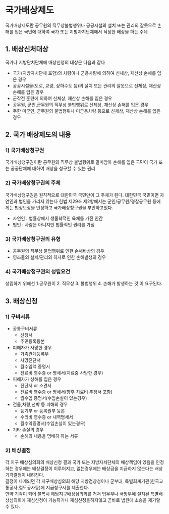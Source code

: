 # 국가배상제도
국가배상제도란 공무원의 직무상불법행위나 공공시설의 설치 또는 관리의 잘못으로 손해를 입은 국민에 대하여 국가 또는 지방자치단체에서 적정한 배상을 하는 주데

## 1. 배상신처대상
국가나 지방단치단체에 배상신청의 대상은 다음과 같다
- 국가(지방자치단체 포함)의 차량이나 군용차량에 의하여 신체상, 재산상 손해를 입은 경우
- 공공시설물(도로, 교량, 상하수도 등)의 설치 또는 관리의 잘못으로 신체상, 재산상 손해를 입은 경우
- 군작전 훈련에 의하여 신체상, 재산상 손해를 입은 경우
- 공무원, 군인,군무원의 직무상 불법행위로 신체상, 재산상 손해를 입은 경우
- 주한 미군인, 군무원의 불법행위나 미군용차량 등으로 신체상, 재산상 손해를 입은 경우

## 2. 국가 배상제도의 내용
### 1) 국가배상청구권
국가배상청구권이란 공무원의 직무상 불법행위로 말미암아 손해를 입은 국민이 국가 또는 공공단체에 대하여 배상을 청구할 수 있는 권리
  
### 2) 국가배상청구권의 주체
국가배상청구권은 원칙적으로 대한민국 국민만이 그 주체가 된다. 대한민국 국민이면 자연인과 법인을 가리지 않는다 헌법 제29조 제2항에서는 군인/공무원/경찰공무원 등에게는 법정보상을 인정하고 국가배상청구권을 부인하고있다.
- 자연인 : 법률상에서 생물학적인 육체를 가진 인간
- 법인 : 사람은 아니지만 법률적인 권리를 가짐
  
### 3) 국가배상청구권의 유형
- 공무원의 직무상 불법행위로 인한 손해바상의 경우
- 영조물의 설치/관리의 하자로 인한 손해발생의 경우

### 4) 국가배상청구권의 성립요건
성립하기 위해선 1.공무원이 2. 직무상 3. 불법행위 4. 손해가 발생하는 것 이 요구된다.
  
## 3. 배상신청
### 1) 구비서류 
- 공통구비서류
	- 신청서
	- 주민등록등본
- 피해자가 사망한 경우
     - 가족관계등록부
	 - 사망진단서
	 - 월수입액 증명서
	 - 진료비 영수증 or 명세서(치료중 사망한 경우)
- 피해자가 상해를 입은 경우
	- 진단서 or 소견서
	- 진료비 영수증 or 명세서(향후 치료비 추정서 포함)
	- 월수입 증명서(수입손실이 있는경우)
- 건물,차량,선박 등 피해의 경우
	- 등기부 or 등록원부 등본
	- 수리비 영수증 or 내역명세서
	- 월수익증명서(수입손실이 있는경우)
- 기타 손실의 경우
	- 손해의 내용을 명배히 하는 서류 

### 2) 배상결정
각 지구 배상심의회의 배상신청 결과 국가 또는 지방자치단체의 배상책임이 있음을 인정하는 경우에는 배상결정이 이루어지고, 없는경우에는 배상금을 지급하지 않는다는 배상 기각결정이 내려진다.<br>
결정이 나게되면 각 지구배상심의회 해당 지방검창청이나 군부대, 특별회계기관(한국교통공사,철도공사등)에 지급청구서를 제출한다.<br>
만약 기각이 되어 불복시 해당지구배상심의회를 거쳐 법무부나 국방부에 설치된 특별배상심의회에 재심신청이 가능하거나 재심신청을하지않고 곧바로 법원에 소송을 제기할 수 있다.
